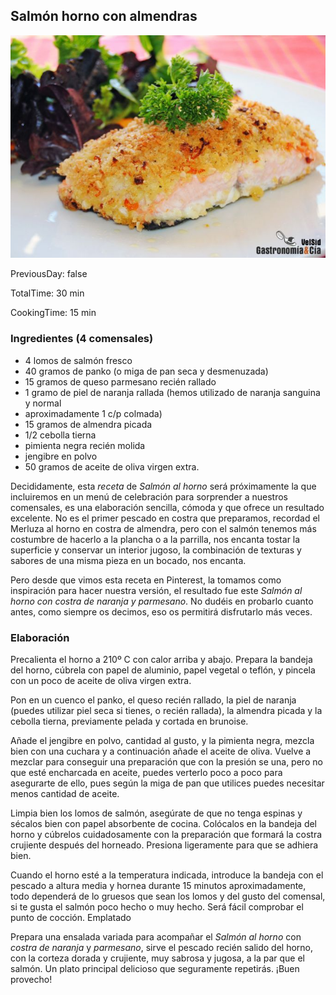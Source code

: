 [title]: #()

## Salmón horno con almendras

[img]: #()

![](../docs/imgs/0032-salmon_horno_costra4.jpg)

[#url]:#()

[](https://gastronomiaycia.republica.com/2012/02/16/salmon-al-horno-con-costra-de-naranja-y-parmesano/)

[recipe-time]: #()

PreviousDay: false

TotalTime: 30 min

CookingTime: 15 min

[ingredients-content]: #()

### Ingredientes (4 comensales)
    
* 4 lomos de salmón fresco
* 40 gramos de panko (o miga de pan seca y
    desmenuzada)
* 15 gramos de queso parmesano recién rallado
* 1 gramo de piel
    de naranja rallada (hemos utilizado de naranja sanguina y
    normal
* aproximadamente 1 c/p colmada)
* 15 gramos de almendra picada
* 1/2
    cebolla tierna
* pimienta negra recién molida
* jengibre en polvo
* 50 gramos
    de aceite de oliva virgen extra.



[content]: #()

Decididamente, esta *receta* de *Salmón al horno* será próximamente la que
incluiremos en un menú de celebración para sorprender a nuestros
comensales, es una elaboración sencilla, cómoda y que ofrece un resultado
excelente. No es el primer pescado en costra que preparamos, recordad
el Merluza
al horno en costra de almendra,
pero con el salmón tenemos más costumbre de hacerlo a la plancha o a la
parrilla, nos encanta tostar la superficie y conservar un interior jugoso,
la combinación de texturas y sabores de una misma pieza en un bocado, nos
encanta.

Pero desde que vimos esta receta en Pinterest, la tomamos como
inspiración para hacer nuestra versión, el resultado fue este *Salmón al
horno con costra de naranja y parmesano*. No dudéis en probarlo cuanto
antes, como siempre os decimos, eso os permitirá disfrutarlo más veces.

### Elaboración

Precalienta el horno a 210º C con calor arriba y abajo. Prepara la bandeja
del horno, cúbrela con papel de aluminio, papel vegetal o teflón, y pincela
con un poco de aceite de oliva virgen extra.

Pon en un cuenco el panko, el queso recién rallado, la piel de naranja
(puedes utilizar piel seca si tienes, o recién rallada), la almendra picada
y la cebolla tierna, previamente pelada y cortada en brunoise.

Añade el jengibre en polvo, cantidad al gusto, y la pimienta negra, mezcla
bien con una cuchara y a continuación añade el aceite de oliva. Vuelve a
mezclar para conseguir una preparación que con la presión se una, pero no
que esté encharcada en aceite, puedes verterlo poco a poco para asegurarte
de ello, pues según la miga de pan que utilices puedes necesitar menos
cantidad de aceite.


Limpia bien los lomos de salmón, asegúrate de que no tenga espinas y
sécalos bien con papel absorbente de cocina. Colócalos en la bandeja del
horno y cúbrelos cuidadosamente con la preparación que formará la costra
crujiente después del horneado. Presiona ligeramente para que se adhiera
bien.

Cuando el horno esté a la temperatura indicada, introduce la bandeja con el
pescado a altura media y hornea durante 15 minutos aproximadamente, todo
dependerá de lo gruesos que sean los lomos y del gusto del comensal, si te
gusta el salmón poco hecho o muy hecho. Será fácil comprobar el punto de
cocción.
Emplatado

Prepara una ensalada variada para acompañar el *Salmón al horno* con *costra
de naranja* y *parmesano*, sirve el pescado recién salido del horno, con la
corteza dorada y crujiente, muy sabrosa y jugosa, a la par que el salmón.
Un plato principal delicioso que seguramente repetirás. ¡Buen provecho!
